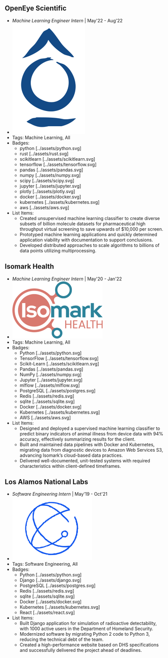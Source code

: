 ## OpenEye Scientific
- *Machine Learning Engineer Intern* | May'22 - Aug'22
- ![logo512](../assets/openeye.png)
- Tags: Machine Learning, All
- Badges:
  - python [../assets/python.svg]
  - rust [../assets/rust.svg]
  - scikitlearn [../assets/scikitlearn.svg]
  - tensorflow [../assets/tensorflow.svg]
  - pandas [../assets/pandas.svg]
  - numpy [../assets/numpy.svg]
  - scipy [../assets/scipy.svg]
  - jupyter [../assets/jupyter.svg]
  - plotly [../assets/plotly.svg]
  - docker [../assets/docker.svg]
  - kubernetes [../assets/kubernetes.svg]
  - aws [../assets/aws.svg]
- List Items:
  - Created unsupervised machine learning classifier to create diverse subsets of billion molecule datasets for pharmaceutical high throughput virtual screening to save upwards of $10,000 per screen.
  - Prototyped machine learning applications and quickly determined application viability with documentation to support conclusions.
  - Developed distributed approaches to scale algorithms to billions of data points utilizing multiprocessing.

## Isomark Health
- *Machine Learning Engineer Intern* | May'20 - Jan'22
- ![isomark](../assets/isomark.svg)
- Tags: Machine Learning, All
- Badges:
  - Python [../assets/python.svg]
  - TensorFlow [../assets/tensorflow.svg]
  - Scikit-Learn [../assets/scikitlearn.svg]
  - Pandas [../assets/pandas.svg]
  - NumPy [../assets/numpy.svg]
  - Jupyter [../assets/jupyter.svg]
  - mlflow [../assets/mlflow.svg]
  - PostgreSQL [../assets/postgres.svg]
  - Redis [../assets/redis.svg]
  - sqlite [../assets/sqlite.svg]
  - Docker [../assets/docker.svg]
  - Kubernetes [../assets/kubernetes.svg]
  - AWS [../assets/aws.svg]
- List Items:
  - Designed and deployed a supervised machine learning classifier to predict binary indicators of animal illness from device data with 94% accuracy, effectively summarizing results for the client.
  - Built and maintained data pipelines with Docker and Kubernetes, migrating data from diagnostic devices to Amazon Web Services S3, advancing Isomark’s cloud-based data practices.
  - Delivered well-documented, unit-tested systems with required characteristics within client-defined timeframes.

## Los Alamos National Labs
- *Software Engineering Intern* | May'19 - Oct'21
- ![lanl-logo](../assets/lanl-logo.png)
- Tags: Software Engineering, All
- Badges:
  - Python [../assets/python.svg]
  - Django [../assets/django.svg]
  - PostgreSQL [../assets/postgres.svg]
  - Redis [../assets/redis.svg]
  - sqlite [../assets/sqlite.svg]
  - Docker [../assets/docker.svg]
  - Kubernetes [../assets/kubernetes.svg]
  - React [../assets/react.svg]
- List Items:
  - Built Django application for simulation of radioactive detectability, with 1000 active users in the Department of Homeland Security.
  - Modernized software by migrating Python 2 code to Python 3, reducing the technical debt of the team. 
  - Created a high-performance website based on DHS specifications and successfully delivered the project ahead of deadlines.
